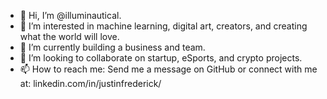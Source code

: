 - 👋 Hi, I’m @illuminautical.
- 👀 I’m interested in machine learning, digital art, creators, and creating what the world will love.
- 🌱 I’m currently building a business and team.
- 💞️ I’m looking to collaborate on startup, eSports, and crypto projects.
- 📫 How to reach me: Send me a message on GitHub or connect with me at: linkedin.com/in/justinfrederick/ 
